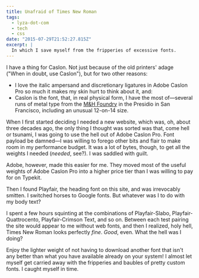 ```yaml
---
title: Unafraid of Times New Roman
tags:
  - lyza-dot-com
  - tech
  - css
date: "2015-07-29T21:52:27.815Z"
excerpt: |
  In which I save myself from the fripperies of excessive fonts.
---
```


I have a thing for Caslon. Not just because of the old printers' adage ("When in doubt, use Caslon"), but for two other reasons:

- I love the italic ampersand and discretionary ligatures in Adobe Caslon Pro so much it makes my skin hurt to think about it, and:
- Caslon is the font, that, in real physical form, I have the most of—several runs of metal type from the [M&H Foundry](http://www.arionpress.com/mandh/) in the Presidio in San Francisco, including an unusual 12-on-14 size.

When I first started deciding I needed a new website, which was, oh, about three decades ago, the only thing I thought was sorted was that, come hell or tsunami, I was going to use the hell out of Adobe Caslon Pro. Font payload be damned—I was willing to forego other bits and flair to make room in my performance budget. It was a lot of bytes, though, to get all the weights I needed (_needed_, see?). I was saddled with guilt.

Adobe, however, made this easier for me. They moved most of the useful weights of Adobe Caslon Pro into a higher price tier than I was willing to pay for on Typekit.

Then I found Playfair, the heading font on this site, and was irrevocably smitten. I switched horses to Google fonts. But whatever was I to do with my body text?

I spent a few hours squinting at the combinations of Playfair-Slabo, Playfair-Quattrocento, Playfair-Crimson Text, and so on. Between each test pairing the site would appear to me without web fonts, and then I realized, holy hell, Times New Roman looks perfectly _fine_. _Good_, even. What the hell was I doing?

Enjoy the lighter weight of not having to download another font that isn't any better than what you have available already on your system! I almost let myself get carried away with the fripperies and baubles of pretty custom fonts. I caught myself in time.
